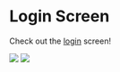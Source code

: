 # Login Screen

Check out the <a href="https://nickanderson038.github.io/login-screen/" target="_blank">login</a> screen!

<img src="https://miro.medium.com/v2/resize:fit:1400/1*lIrzd64ZdpFkEz1uz143IA.png" wight="300"/>

<img src="https://getlogovector.com/wp-content/uploads/2021/01/tailwind-css-logo-vector.png" wight="300"/>
